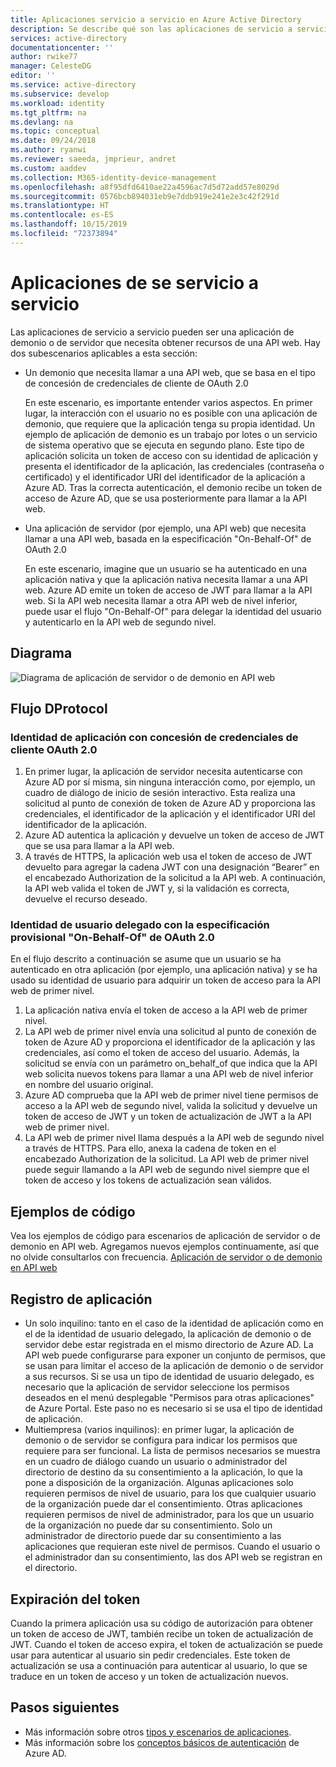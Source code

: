 ```yaml
---
title: Aplicaciones servicio a servicio en Azure Active Directory
description: Se describe qué son las aplicaciones de servicio a servicio y los conceptos básicos sobre el flujo de protocolos, el registro y la expiración de tokens en este tipo de aplicación.
services: active-directory
documentationcenter: ''
author: rwike77
manager: CelesteDG
editor: ''
ms.service: active-directory
ms.subservice: develop
ms.workload: identity
ms.tgt_pltfrm: na
ms.devlang: na
ms.topic: conceptual
ms.date: 09/24/2018
ms.author: ryanwi
ms.reviewer: saeeda, jmprieur, andret
ms.custom: aaddev
ms.collection: M365-identity-device-management
ms.openlocfilehash: a8f95dfd6410ae22a4596ac7d5d72add57e8029d
ms.sourcegitcommit: 0576bcb894031eb9e7ddb919e241e2e3c42f291d
ms.translationtype: HT
ms.contentlocale: es-ES
ms.lasthandoff: 10/15/2019
ms.locfileid: "72373894"
---
```

# <a name="service-to-service-apps"></a>Aplicaciones de se servicio a servicio

Las aplicaciones de servicio a servicio pueden ser una aplicación de demonio o de servidor que necesita obtener recursos de una API web. Hay dos subescenarios aplicables a esta sección:

- Un demonio que necesita llamar a una API web, que se basa en el tipo de concesión de credenciales de cliente de OAuth 2.0

    En este escenario, es importante entender varios aspectos. En primer lugar, la interacción con el usuario no es posible con una aplicación de demonio, que requiere que la aplicación tenga su propia identidad. Un ejemplo de aplicación de demonio es un trabajo por lotes o un servicio de sistema operativo que se ejecuta en segundo plano. Este tipo de aplicación solicita un token de acceso con su identidad de aplicación y presenta el identificador de la aplicación, las credenciales (contraseña o certificado) y el identificador URI del identificador de la aplicación a Azure AD. Tras la correcta autenticación, el demonio recibe un token de acceso de Azure AD, que se usa posteriormente para llamar a la API web.

- Una aplicación de servidor (por ejemplo, una API web) que necesita llamar a una API web, basada en la especificación "On-Behalf-Of" de OAuth 2.0

    En este escenario, imagine que un usuario se ha autenticado en una aplicación nativa y que la aplicación nativa necesita llamar a una API web. Azure AD emite un token de acceso de JWT para llamar a la API web. Si la API web necesita llamar a otra API web de nivel inferior, puede usar el flujo "On-Behalf-Of" para delegar la identidad del usuario y autenticarlo en la API web de segundo nivel.

## <a name="diagram"></a>Diagrama

![Diagrama de aplicación de servidor o de demonio en API web](./media/authentication-scenarios/daemon_server_app_to_web_api.png)

## <a name="dprotocol-flow"></a>Flujo DProtocol

### <a name="application-identity-with-oauth-20-client-credentials-grant"></a>Identidad de aplicación con concesión de credenciales de cliente OAuth 2.0

1. En primer lugar, la aplicación de servidor necesita autenticarse con Azure AD por sí misma, sin ninguna interacción como, por ejemplo, un cuadro de diálogo de inicio de sesión interactivo. Esta realiza una solicitud al punto de conexión de token de Azure AD y proporciona las credenciales, el identificador de la aplicación y el identificador URI del identificador de la aplicación.
1. Azure AD autentica la aplicación y devuelve un token de acceso de JWT que se usa para llamar a la API web.
1. A través de HTTPS, la aplicación web usa el token de acceso de JWT devuelto para agregar la cadena JWT con una designación “Bearer” en el encabezado Authorization de la solicitud a la API web. A continuación, la API web valida el token de JWT y, si la validación es correcta, devuelve el recurso deseado.

### <a name="delegated-user-identity-with-oauth-20-on-behalf-of-draft-specification"></a>Identidad de usuario delegado con la especificación provisional "On-Behalf-Of" de OAuth 2.0

En el flujo descrito a continuación se asume que un usuario se ha autenticado en otra aplicación (por ejemplo, una aplicación nativa) y se ha usado su identidad de usuario para adquirir un token de acceso para la API web de primer nivel.

1. La aplicación nativa envía el token de acceso a la API web de primer nivel.
1. La API web de primer nivel envía una solicitud al punto de conexión de token de Azure AD y proporciona el identificador de la aplicación y las credenciales, así como el token de acceso del usuario. Además, la solicitud se envía con un parámetro on_behalf_of que indica que la API web solicita nuevos tokens para llamar a una API web de nivel inferior en nombre del usuario original.
1. Azure AD comprueba que la API web de primer nivel tiene permisos de acceso a la API web de segundo nivel, valida la solicitud y devuelve un token de acceso de JWT y un token de actualización de JWT a la API web de primer nivel.
1. La API web de primer nivel llama después a la API web de segundo nivel a través de HTTPS. Para ello, anexa la cadena de token en el encabezado Authorization de la solicitud. La API web de primer nivel puede seguir llamando a la API web de segundo nivel siempre que el token de acceso y los tokens de actualización sean válidos.

## <a name="code-samples"></a>Ejemplos de código

Vea los ejemplos de código para escenarios de aplicación de servidor o de demonio en API web. Agregamos nuevos ejemplos continuamente, así que no olvide consultarlos con frecuencia. [Aplicación de servidor o de demonio en API web](sample-v1-code.md#daemon-applications-accessing-web-apis-with-the-applications-identity)

## <a name="app-registration"></a>Registro de aplicación

* Un solo inquilino: tanto en el caso de la identidad de aplicación como en el de la identidad de usuario delegado, la aplicación de demonio o de servidor debe estar registrada en el mismo directorio de Azure AD. La API web puede configurarse para exponer un conjunto de permisos, que se usan para limitar el acceso de la aplicación de demonio o de servidor a sus recursos. Si se usa un tipo de identidad de usuario delegado, es necesario que la aplicación de servidor seleccione los permisos deseados en el menú desplegable "Permisos para otras aplicaciones" de Azure Portal. Este paso no es necesario si se usa el tipo de identidad de aplicación.
* Multiempresa (varios inquilinos): en primer lugar, la aplicación de demonio o de servidor se configura para indicar los permisos que requiere para ser funcional. La lista de permisos necesarios se muestra en un cuadro de diálogo cuando un usuario o administrador del directorio de destino da su consentimiento a la aplicación, lo que la pone a disposición de la organización. Algunas aplicaciones solo requieren permisos de nivel de usuario, para los que cualquier usuario de la organización puede dar el consentimiento. Otras aplicaciones requieren permisos de nivel de administrador, para los que un usuario de la organización no puede dar su consentimiento. Solo un administrador de directorio puede dar su consentimiento a las aplicaciones que requieran este nivel de permisos. Cuando el usuario o el administrador dan su consentimiento, las dos API web se registran en el directorio.

## <a name="token-expiration"></a>Expiración del token

Cuando la primera aplicación usa su código de autorización para obtener un token de acceso de JWT, también recibe un token de actualización de JWT. Cuando el token de acceso expira, el token de actualización se puede usar para autenticar al usuario sin pedir credenciales. Este token de actualización se usa a continuación para autenticar al usuario, lo que se traduce en un token de acceso y un token de actualización nuevos.

## <a name="next-steps"></a>Pasos siguientes

- Más información sobre otros [tipos y escenarios de aplicaciones](app-types.md).
- Más información sobre los [conceptos básicos de autenticación](v1-authentication-scenarios.md) de Azure AD.
